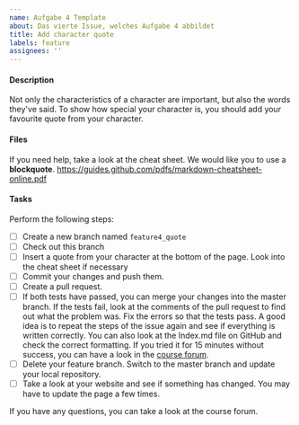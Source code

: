 ```yaml
---
name: Aufgabe 4 Template
about: Das vierte Issue, welches Aufgabe 4 abbildet
title: Add character quote
labels: feature
assignees: ''
---
```


#### Description
Not only the characteristics of a character are important, but also the words they've said. To show how special your character is, you should add your favourite quote from your character.

#### Files
If you need help, take a look at the cheat sheet. We would like you to use a **blockquote**.
https://guides.github.com/pdfs/markdown-cheatsheet-online.pdf

#### Tasks
Perform the following steps:
- [ ] Create a new branch named ``feature4_quote``
- [ ] Check out this branch
- [ ] Insert a quote from your character at the bottom of the page. Look into the cheat sheet if necessary
- [ ] Commit your changes and push them.
- [ ] Create a pull request.
- [ ] If both tests have passed, you can merge your changes into the master branch. If the tests fail, look at the comments of the pull request to find out what the problem was. Fix the errors so that the tests pass. A good idea is to repeat the steps of the issue again and see if everything is written correctly. You can also look at the Index.md file on GitHub and check the correct formatting. If you tried it for 15 minutes without success, you can have a look in the [course forum](https://open.hpi.de/courses/git2020/question/16170091-c032-4fdf-9d79-0b774adf0c77).
- [ ] Delete your feature branch. Switch to the master branch and update your local repository.
- [ ] Take a look at your website and see if something has changed. You may have to update the page a few times.

If you have any questions, you can take a look at the course forum.

